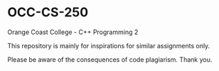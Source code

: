 # OCC-CS-250
Orange Coast College - C++ Programming 2 

This repository is mainly for inspirations for similar assignments only.

Please be aware of the consequences of code plagiarism. Thank you.
